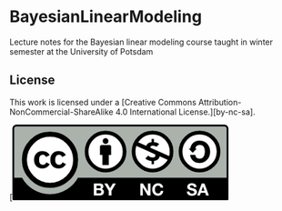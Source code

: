 # BayesianLinearModeling
Lecture notes for the Bayesian linear modeling course taught in winter semester at the University of Potsdam

License
-------

This work is licensed under a [Creative Commons Attribution-NonCommercial-ShareAlike 4.0 International License.][by-nc-sa].

[![Creative Commons License](https://github.com/vasishth/BayesianLinearModeling/blob/master/lecture_notes/license/licence.png)


